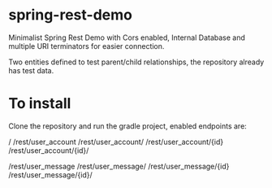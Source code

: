 # spring-rest-demo
Minimalist Spring Rest Demo with Cors enabled, Internal Database and multiple URI terminators for easier connection.

Two entities defined to test parent/child relationships, the repository already has test data.

# To install
Clone the repository and run the gradle project,  enabled endpoints are:

/
/rest/user_account
/rest/user_account/
/rest/user_account/{id}
/rest/user_account/{id}/

/rest/user_message
/rest/user_message/
/rest/user_message/{id}
/rest/user_message/{id}/
